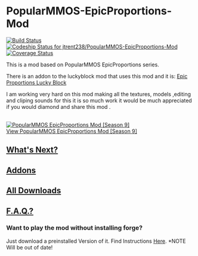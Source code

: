 # PopularMMOS-EpicProportions-Mod 
[![Build Status](https://travis-ci.org/jtrent238/PopularMMOS-EpicProportions-Mod.svg?branch=master)](https://travis-ci.org/jtrent238/PopularMMOS-EpicProportions-Mod) [ ![Codeship Status for jtrent238/PopularMMOS-EpicProportions-Mod](https://codeship.com/projects/1003c190-4e1a-0134-ccf6-4e2c8cfaa9af/status?branch=master)](https://codeship.com/projects/170713) [![Coverage Status](https://coveralls.io/repos/github/jtrent238/PopularMMOS-EpicProportions-Mod/badge.svg?branch=master)](https://coveralls.io/github/jtrent238/PopularMMOS-EpicProportions-Mod?branch=master)


This is a mod based on PopularMMOS EpicProportions series. 

There is an addon to the luckyblock mod that uses this mod and it is: 
[Epic Proportions Lucky Block](https://github.com/jtrent238/Epic-Proportions-Lucky-Block)

I am working very hard on this mod making all the textures, models ,editing and cliping sounds for this it is so much work it would be much appreciated if you would diamond and share this mod .

<a href="http://www.planetminecraft.com/mod/popularmmos-epicproportions-mod-season-9/" title="PopularMMOS EpicProportions Mod [Season 9] Minecraft Mod"><br /><img src="http://www.planetminecraft.com/files/resource_media/screenshot/1627/7609de8af-110333696_thumb.jpg" alt="PopularMMOS EpicProportions Mod [Season 9]" border="0"/><br/>View PopularMMOS EpicProportions Mod [Season 9]</a>

## [What's Next?](https://github.com/jtrent238/PopularMMOS-EpicProportions-Mod/wiki/Coming-Soon)

## [Addons](https://github.com/jtrent238/PopularMMOS-EpicProportions-Mod/wiki/Addons)

## [All Downloads](https://jtrent238.github.io/PopularMMOS-EpicProportions-Mod/)

## [F.A.Q.?](https://github.com/jtrent238/PopularMMOS-EpicProportions-Mod/wiki/FAQ)

### Want to play the mod without installing forge?
Just download a preinstalled Version of it. Find Instructions [Here](https://github.com/jtrent238/PopularMMOS-EpicProportions-Mod/wiki/Play-The-Mod-Without-Installing-Forge). *NOTE Will be out of date!

<center><a href="https://www.patreon.com/jtrent238" title=""><br /><img src="http://project2nd.com/img/Logo_Patreon.png" alt="" border="0"/><br/></a></center>
